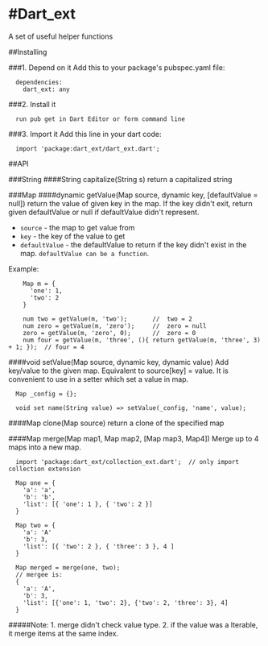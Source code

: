 #Dart_ext
============

A set of useful helper functions

##Installing

###1. Depend on it
Add this to your package's pubspec.yaml file:
```
  dependencies:
    dart_ext: any
```

###2. Install it
```
  run pub get in Dart Editor or form command line
```

###3. Import it
Add this line in your dart code:
```
  import 'package:dart_ext/dart_ext.dart';
```

##API

###String 
####String capitalize(String s)
return a capitalized string

###Map
####dynamic getValue(Map source, dynamic key, [defaultValue = null])
return the value of given key in the map. If the key didn't exit, return given defaultValue or null if defaultValue didn't represent.
* `source` - the map to get value from
* `key` - the key of the value to get
* `defaultValue` - the defaultValue to return if the key didn't exist in the map. `defaultValue can be a function`.

Example:
```
    Map m = {
      'one': 1,
      'two': 2
    }
    
    num two = getValue(m, 'two');       //  two = 2
    num zero = getValue(m, 'zero');     //  zero = null
    zero = getValue(m, 'zero', 0);      //  zero = 0
    num four = getValue(m, 'three', (){ return getValue(m, 'three', 3) + 1; });  // four = 4
```

####void setValue(Map source, dynamic key, dynamic value)
Add key/value to the given map. Equivalent to source[key] = value.
It is convenient to use in a setter which set a value in map.
```
  Map _config = {};
  
  void set name(String value) => setValue(_config, 'name', value);
```

####Map clone(Map source)
return a clone of the specified map

####Map merge(Map map1, Map map2, [Map map3, Map4])
Merge up to 4 maps into a new map.
```
  import 'package:dart_ext/collection_ext.dart';  // only import collection extension
  
  Map one = {
    'a': 'a',
    'b': 'b',
    'list': [{ 'one': 1 }, { 'two': 2 }]
  }
  
  Map two = {
    'a': 'A'
    'b': 3,
    'list': [{ 'two': 2 }, { 'three': 3 }, 4 ]
  }
  
  Map merged = merge(one, two);
  // mergee is:
  {
    'a': 'A',
    'b': 3,
    'list': [{'one': 1, 'two': 2}, {'two': 2, 'three': 3}, 4]
  }
```
#####Note: 1. merge didn't check value type. 
           2. if the value was a Iterable, it merge items at the same index.


